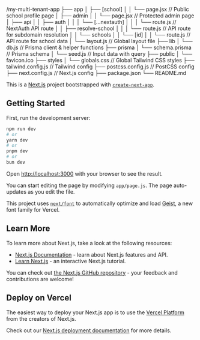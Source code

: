 /my-multi-tenant-app
├── app
│   ├── [school]
│   │   └── page.jsx           // Public school profile page
│   ├── admin
│   │   └── page.jsx           // Protected admin page
│   ├── api
│   │   ├── auth
│   │   │   └── [...nextauth]
│   │   │         └── route.js // NextAuth API route
│   │   ├── resolve-school
│   │   │   └── route.js       // API route for subdomain resolution
│   │   └── schools
│   │       └── [id]
│   │             └── route.js // API route for school data
│   └── layout.js              // Global layout file
├── lib
│   └── db.js                 // Prisma client & helper functions
├── prisma
│   └── schema.prisma         // Prisma schema
│   └── seed.js               // Input data with query
├── public
│   └── favicon.ico
├── styles
│   └── globals.css           // Global Tailwind CSS styles
├── tailwind.config.js        // Tailwind config
├── postcss.config.js         // PostCSS config
├── next.config.js            // Next.js config
├── package.json
└── README.md




This is a [Next.js](https://nextjs.org) project bootstrapped with [`create-next-app`](https://github.com/vercel/next.js/tree/canary/packages/create-next-app).

## Getting Started

First, run the development server:

```bash
npm run dev
# or
yarn dev
# or
pnpm dev
# or
bun dev
```

Open [http://localhost:3000](http://localhost:3000) with your browser to see the result.

You can start editing the page by modifying `app/page.js`. The page auto-updates as you edit the file.

This project uses [`next/font`](https://nextjs.org/docs/app/building-your-application/optimizing/fonts) to automatically optimize and load [Geist](https://vercel.com/font), a new font family for Vercel.

## Learn More

To learn more about Next.js, take a look at the following resources:

- [Next.js Documentation](https://nextjs.org/docs) - learn about Next.js features and API.
- [Learn Next.js](https://nextjs.org/learn) - an interactive Next.js tutorial.

You can check out [the Next.js GitHub repository](https://github.com/vercel/next.js) - your feedback and contributions are welcome!

## Deploy on Vercel

The easiest way to deploy your Next.js app is to use the [Vercel Platform](https://vercel.com/new?utm_medium=default-template&filter=next.js&utm_source=create-next-app&utm_campaign=create-next-app-readme) from the creators of Next.js.

Check out our [Next.js deployment documentation](https://nextjs.org/docs/app/building-your-application/deploying) for more details.
